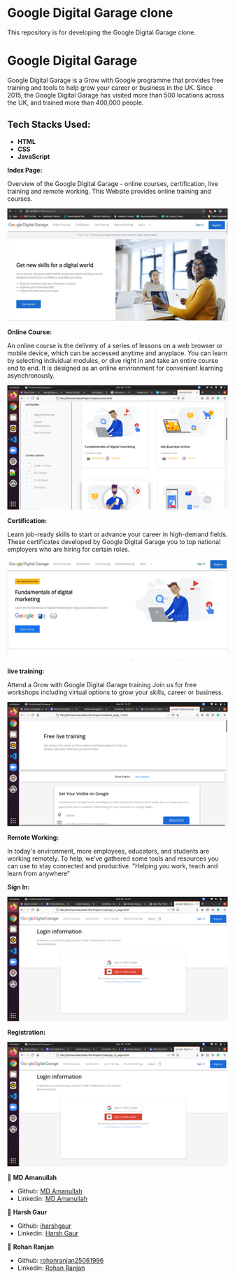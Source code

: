 # Google Digital Garage clone
This repository is for developing the Google Digital Garage clone.





# Google Digital Garage
Google Digital Garage is a Grow with Google programme that provides free training and tools to help grow your career or business in the UK. Since 2015, the Google Digital Garage has visited more than 500 locations across the UK, and trained more than 400,000 people.

## Tech Stacks Used:
 
- **HTML**
- **CSS**
- **JavaScript**

**Index Page:**

Overview of the Google Digital Garage - online courses, certification, live training and remote working.
This Website provides online training and courses.

<img src="1.png">



**Online Course:**

An online course is the delivery of a series of lessons on a web browser or mobile device, which can be accessed anytime and anyplace. You can learn by selecting individual modules, or dive right in and take an entire course end to end. It is designed as an online environment for convenient learning asynchronously.

<img src="online-course.png">

**Certification:**

Learn job-ready skills to start or advance your career in high-demand fields. These certificates developed by Google Digital Garage you to top national employers who are hiring for certain roles.

<img src="3.png">

**live training:**

Attend a Grow with Google Digital Garage training Join us for free workshops including virtual options to grow your skills, career or business.

<img src="live-page.png">

**Remote Working:**

In today's environment, more employees, educators, and students are working remotely. To help, we’ve gathered some tools and resources you can use to stay connected and productive.
"Helping you work, teach and learn from anywhere"

**Sign In:**

<img src="sign-in-page.png">


**Registration:**

<img src="register-page.png">

 👤 **MD Amanullah**

- Github: [MD Amanullah](https://github.com/vchandu111)
- Linkedin: [MD Amanullah
](www.linkedin.com/in/chandra-sekhar-visarapu-6b23111a8)


👤 **Harsh Gaur**

- Github: [iharshgaur](https://github.com/iharshgaur)
- Linkedin: [Harsh Gaur](https://www.linkedin.com/in/harsh-gaur-099849142/)

👤 **Rohan Ranjan**

- Github: [rohanranjan25061996](https://github.com/rohanranjan25061996)
- Linkedin: [Rohan Ranjan](www.linkedin.com/in/rohan-ranjan-3a3048130)
